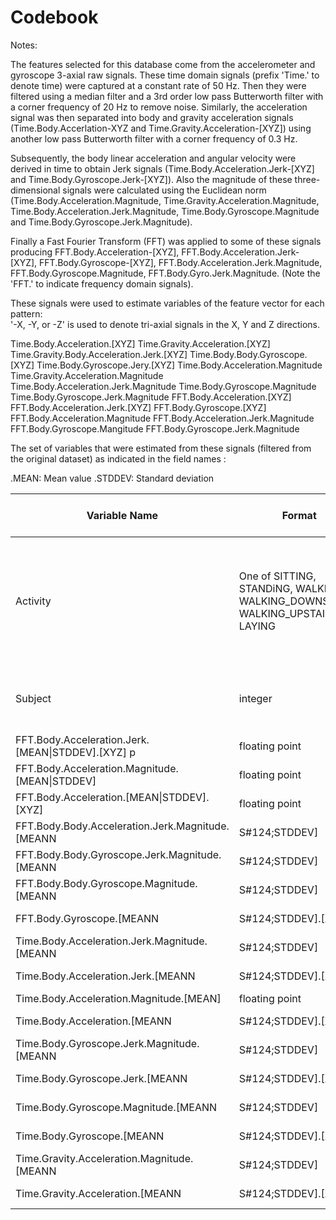 Codebook
========

Notes:

The features selected for this database come from the accelerometer and gyroscope 3-axial raw signals. These time domain signals (prefix 'Time.' to denote time) were captured at a constant rate of 50 Hz. Then they were filtered using a median filter and a 3rd order low pass Butterworth filter with a corner frequency of 20 Hz to remove noise. Similarly, the acceleration signal was then separated into body and gravity acceleration signals (Time.Body.Accerlation-XYZ and Time.Gravity.Acceleration-[XYZ]) using another low pass Butterworth filter with a corner frequency of 0.3 Hz. 

Subsequently, the body linear acceleration and angular velocity were derived in time to obtain Jerk signals (Time.Body.Acceleration.Jerk-[XYZ] and Time.Body.Gyroscope.Jerk-[XYZ]). Also the magnitude of these three-dimensional signals were calculated using the Euclidean norm (Time.Body.Acceleration.Magnitude, Time.Gravity.Acceleration.Magnitude, Time.Body.Acceleration.Jerk.Magnitude, Time.Body.Gyroscope.Magnitude and Time.Body.Gyroscope.Jerk.Magnitude). 

Finally a Fast Fourier Transform (FFT) was applied to some of these signals producing FFT.Body.Acceleration-[XYZ], FFT.Body.Acceleration.Jerk-[XYZ], FFT.Body.Gyroscope-[XYZ], FFT.Body.Acceleration.Jerk.Magnitude, FFT.Body.Gyroscope.Magnitude, FFT.Body.Gyro.Jerk.Magnitude. (Note the 'FFT.' to indicate frequency domain signals). 

These signals were used to estimate variables of the feature vector for each pattern:  
'-X, -Y, or -Z' is used to denote tri-axial signals in the X, Y and Z directions.

Time.Body.Acceleration.[XYZ]
Time.Gravity.Acceleration.[XYZ]
Time.Gravity.Body.Acceleration.Jerk.[XYZ]
Time.Body.Body.Gyroscope.[XYZ]
Time.Body.Gyroscope.Jery.[XYZ]
Time.Body.Acceleration.Magnitude
Time.Gravity.Acceleration.Magnitude
Time.Body.Acceleration.Jerk.Magnitude
Time.Body.Gyroscope.Magnitude
Time.Body.Gyroscope.Jerk.Magnitude
FFT.Body.Acceleration.[XYZ]
FFT.Body.Acceleration.Jerk.[XYZ]
FFT.Body.Gyroscope.[XYZ]
FFT.Body.Acceleration.Magnitude
FFT.Body.Acceleration.Jerk.Magnitude
FFT.Body.Gyroscope.Mangitude
FFT.Body.Gyroscope.Jerk.Magnitude

The set of variables that were estimated from these signals (filtered from the original dataset) as indicated in the field names : 

.MEAN: Mean value
.STDDEV: Standard deviation


|Variable Name | Format | Variable Label | Valid range | Value for missing | Value for inapplicable |
---------------|--------|----------------|-------------|-------------------|------------------------|
|Activity| One of SITTING, STANDiNG, WALKING, WALKING_DOWNSTAIRS, WALKING_UPSTAIRS, LAYING | A description of the activity the subject was enganing in in the time domain | SITTING, STANDiNG, WALKING, WALKING_DOWNSTAIRS, WALKING_UPSTAIRS, LAYING | NA | 
|Subject|   integer |   A unique number indicating a given subject   |   1-30 | NA | NA |       
|FFT.Body.Acceleration.Jerk.[MEAN&#124;STDDEV].[XYZ] p     | floating point |            | 1.0 to -1.0 | NA     |   NA       |                   
|FFT.Body.Acceleration.Magnitude.[MEAN&#124;STDDEV]      | floating point |            | 1.0 to -1.0 | NA     |   NA       |                   
|FFT.Body.Acceleration.[MEAN&#124;STDDEV].[XYZ]      | floating point |            | 1.0 to -1.0 | NA     |   NA       |                   
|FFT.Body.Body.Acceleration.Jerk.Magnitude.[MEANN|S#124;STDDEV]      | floating point |            | 1.0 to -1.0 | NA     |   NA       |                   
|FFT.Body.Body.Gyroscope.Jerk.Magnitude.[MEANN|S#124;STDDEV]      | floating point |            | 1.0 to -1.0 | NA     |   NA       |                   
|FFT.Body.Body.Gyroscope.Magnitude.[MEANN|S#124;STDDEV]      | floating point |            | 1.0 to -1.0 | NA     |   NA       |                   
|FFT.Body.Gyroscope.[MEANN|S#124;STDDEV].[XYZ]      | floating point |            | 1.0 to -1.0 | NA     |   NA       |                   
|Time.Body.Acceleration.Jerk.Magnitude.[MEANN|S#124;STDDEV]      | floating point |            | 1.0 to -1.0 | NA     |   NA       |                   
|Time.Body.Acceleration.Jerk.[MEANN|S#124;STDDEV].[XYZ]       | floating point |            | 1.0 to -1.0 | NA     |   NA       |                   
|Time.Body.Acceleration.Magnitude.[MEAN]       | floating point |            | 1.0 to -1.0 | NA     |   NA       |                   
|Time.Body.Acceleration.[MEANN|S#124;STDDEV].[XYZ] | floating point |            | 1.0 to -1.0 | NA     |   NA       |                   
|Time.Body.Gyroscope.Jerk.Magnitude.[MEANN|S#124;STDDEV]      | floating point |            | 1.0 to -1.0 | NA     |   NA       |                   
|Time.Body.Gyroscope.Jerk.[MEANN|S#124;STDDEV].[XYZ]      | floating point |            | 1.0 to -1.0 | NA     |   NA       |                   
|Time.Body.Gyroscope.Magnitude.[MEANN|S#124;STDDEV]       | floating point |            | 1.0 to -1.0 | NA     |   NA       |                   
|Time.Body.Gyroscope.[MEANN|S#124;STDDEV].[XYZ]        | floating point |            | 1.0 to -1.0 | NA     |   NA       |                                   
|Time.Gravity.Acceleration.Magnitude.[MEANN|S#124;STDDEV]        | floating point |            | 1.0 to -1.0 | NA     |   NA       |                        
|Time.Gravity.Acceleration.[MEANN|S#124;STDDEV].[XYZ]        | floating point |            | 1.0 to -1.0 | NA     |   NA       |                               
